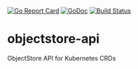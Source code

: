 [![Go Report Card](https://goreportcard.com/badge/kmodules/objectstore-api "Go Report Card")](https://goreportcard.com/report/kmodules/objectstore-api)
[![GoDoc](https://godoc.org/kmodules.xyz/objectstore-api?status.svg "GoDoc")](https://godoc.org/kmodules.xyz/objectstore-api)
[![Build Status](https://github.com/kmodules/objectstore-api/workflows/CI/badge.svg)](https://github.com/kmodules/objectstore-api/actions?workflow=CI)

# objectstore-api
ObjectStore API for Kubernetes CRDs
